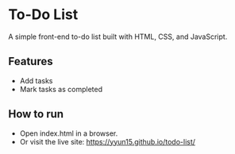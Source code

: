 # To-Do List

A simple front-end to-do list built with HTML, CSS, and JavaScript.

## Features
- Add tasks
- Mark tasks as completed

## How to run
- Open index.html in a browser.
- Or visit the live site: https://yyun15.github.io/todo-list/